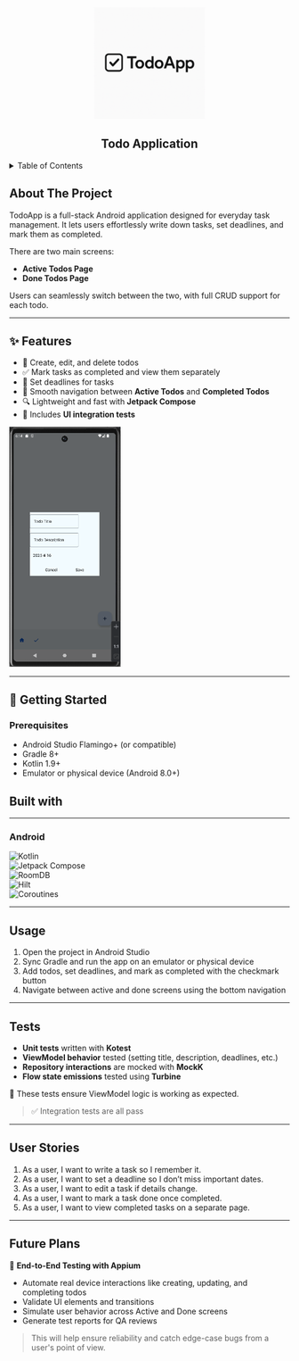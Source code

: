 <div align="center">
  <img src="app/src/main/res/drawable/todo_logo.png" alt="TodoApp Logo" width="200"/>
</div>

<h2 align="center">Todo Application</h2>

<details>
  <summary>Table of Contents</summary>
  <ol>
    <li><a href="#about-the-project">About The Project</a></li>
    <li><a href="#getting-started">Getting Started</a></li>
    <li><a href="#built-with">Built With</a></li>
    <li><a href="#usage">Usage</a></li>
    <li><a href="#tests">Tests</a></li>
    <li><a href="#user-stories">User Stories</a></li>
    <li><a href="#future-plans">Future Plans</a></li>
  </ol>
</details>

## About The Project

TodoApp is a full-stack Android application designed for everyday task management. It lets users effortlessly write down tasks, set deadlines, and mark them as completed. 

There are two main screens:
- **Active Todos Page**
- **Done Todos Page**

Users can seamlessly switch between the two, with full CRUD support for each todo.

---

## ✨ Features

- 📝 Create, edit, and delete todos
- ✅ Mark tasks as completed and view them separately
- 📅 Set deadlines for tasks
- 🔀 Smooth navigation between **Active Todos** and **Completed Todos**
- 🔍 Lightweight and fast with **Jetpack Compose**
- 🔬 Includes **UI integration tests**
<img src="app/src/main/res/drawable/todo_app.png" width="200"/>

---

## 🚀 Getting Started

### Prerequisites

- Android Studio Flamingo+ (or compatible)
- Gradle 8+
- Kotlin 1.9+
- Emulator or physical device (Android 8.0+)

## Built with

---

### Android

![Kotlin](https://img.shields.io/badge/Kotlin-000000?style=for-the-badge&logo=Kotlin) </br>
![Jetpack Compose](https://img.shields.io/badge/Jetpack_Compose-000000?style=for-the-badge&logo=JetpackCompose) </br>
![RoomDB](https://img.shields.io/badge/Room-000000?style=for-the-badge&logo=sqlite) </br>
![Hilt](https://img.shields.io/badge/Hilt-000000?style=for-the-badge&logo=Dagger) </br>
![Coroutines](https://img.shields.io/badge/Coroutines-000000?style=for-the-badge&logo=kotlin) </br>

---

## Usage

1. Open the project in Android Studio
2. Sync Gradle and run the app on an emulator or physical device
3. Add todos, set deadlines, and mark as completed with the checkmark button
4. Navigate between active and done screens using the bottom navigation

---

## Tests

- **Unit tests** written with **Kotest**
- **ViewModel behavior** tested (setting title, description, deadlines, etc.)
- **Repository interactions** are mocked with **MockK**
- **Flow state emissions** tested using **Turbine**

🧪 These tests ensure ViewModel logic is working as expected.

> ✅ Integration tests are all pass

---

## User Stories

1. As a user, I want to write a task so I remember it.
2. As a user, I want to set a deadline so I don’t miss important dates.
3. As a user, I want to edit a task if details change.
4. As a user, I want to mark a task done once completed.
5. As a user, I want to view completed tasks on a separate page.

---

## Future Plans

🚀 **End-to-End Testing with Appium**

- Automate real device interactions like creating, updating, and completing todos
- Validate UI elements and transitions
- Simulate user behavior across Active and Done screens
- Generate test reports for QA reviews

> This will help ensure reliability and catch edge-case bugs from a user's point of view.


